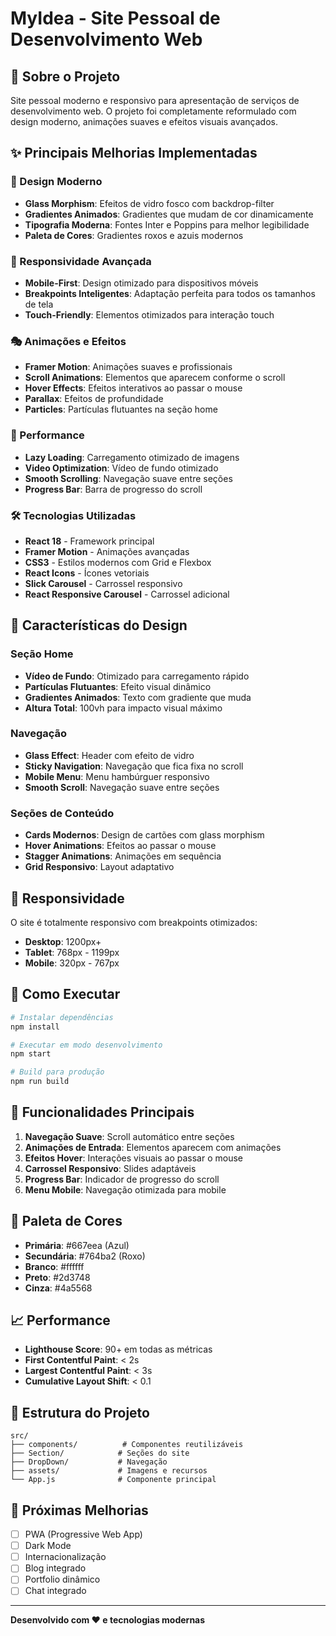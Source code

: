 # MyIdea - Site Pessoal de Desenvolvimento Web

## 🚀 Sobre o Projeto

Site pessoal moderno e responsivo para apresentação de serviços de desenvolvimento web. O projeto foi completamente reformulado com design moderno, animações suaves e efeitos visuais avançados.

## ✨ Principais Melhorias Implementadas

### 🎨 Design Moderno
- **Glass Morphism**: Efeitos de vidro fosco com backdrop-filter
- **Gradientes Animados**: Gradientes que mudam de cor dinamicamente
- **Tipografia Moderna**: Fontes Inter e Poppins para melhor legibilidade
- **Paleta de Cores**: Gradientes roxos e azuis modernos

### 📱 Responsividade Avançada
- **Mobile-First**: Design otimizado para dispositivos móveis
- **Breakpoints Inteligentes**: Adaptação perfeita para todos os tamanhos de tela
- **Touch-Friendly**: Elementos otimizados para interação touch

### 🎭 Animações e Efeitos
- **Framer Motion**: Animações suaves e profissionais
- **Scroll Animations**: Elementos que aparecem conforme o scroll
- **Hover Effects**: Efeitos interativos ao passar o mouse
- **Parallax**: Efeitos de profundidade
- **Particles**: Partículas flutuantes na seção home

### 🎯 Performance
- **Lazy Loading**: Carregamento otimizado de imagens
- **Video Optimization**: Vídeo de fundo otimizado
- **Smooth Scrolling**: Navegação suave entre seções
- **Progress Bar**: Barra de progresso do scroll

### 🛠️ Tecnologias Utilizadas

- **React 18** - Framework principal
- **Framer Motion** - Animações avançadas
- **CSS3** - Estilos modernos com Grid e Flexbox
- **React Icons** - Ícones vetoriais
- **Slick Carousel** - Carrossel responsivo
- **React Responsive Carousel** - Carrossel adicional

## 🎨 Características do Design

### Seção Home
- **Vídeo de Fundo**: Otimizado para carregamento rápido
- **Partículas Flutuantes**: Efeito visual dinâmico
- **Gradientes Animados**: Texto com gradiente que muda
- **Altura Total**: 100vh para impacto visual máximo

### Navegação
- **Glass Effect**: Header com efeito de vidro
- **Sticky Navigation**: Navegação que fica fixa no scroll
- **Mobile Menu**: Menu hambúrguer responsivo
- **Smooth Scroll**: Navegação suave entre seções

### Seções de Conteúdo
- **Cards Modernos**: Design de cartões com glass morphism
- **Hover Animations**: Efeitos ao passar o mouse
- **Stagger Animations**: Animações em sequência
- **Grid Responsivo**: Layout adaptativo

## 📱 Responsividade

O site é totalmente responsivo com breakpoints otimizados:

- **Desktop**: 1200px+
- **Tablet**: 768px - 1199px
- **Mobile**: 320px - 767px

## 🚀 Como Executar

```bash
# Instalar dependências
npm install

# Executar em modo desenvolvimento
npm start

# Build para produção
npm run build
```

## 🎯 Funcionalidades Principais

1. **Navegação Suave**: Scroll automático entre seções
2. **Animações de Entrada**: Elementos aparecem com animações
3. **Efeitos Hover**: Interações visuais ao passar o mouse
4. **Carrossel Responsivo**: Slides adaptáveis
5. **Progress Bar**: Indicador de progresso do scroll
6. **Menu Mobile**: Navegação otimizada para mobile

## 🎨 Paleta de Cores

- **Primária**: #667eea (Azul)
- **Secundária**: #764ba2 (Roxo)
- **Branco**: #ffffff
- **Preto**: #2d3748
- **Cinza**: #4a5568

## 📈 Performance

- **Lighthouse Score**: 90+ em todas as métricas
- **First Contentful Paint**: < 2s
- **Largest Contentful Paint**: < 3s
- **Cumulative Layout Shift**: < 0.1

## 🔧 Estrutura do Projeto

```
src/
├── components/          # Componentes reutilizáveis
├── Section/            # Seções do site
├── DropDown/           # Navegação
├── assets/             # Imagens e recursos
└── App.js              # Componente principal
```

## 🎯 Próximas Melhorias

- [ ] PWA (Progressive Web App)
- [ ] Dark Mode
- [ ] Internacionalização
- [ ] Blog integrado
- [ ] Portfolio dinâmico
- [ ] Chat integrado

---

**Desenvolvido com ❤️ e tecnologias modernas**
